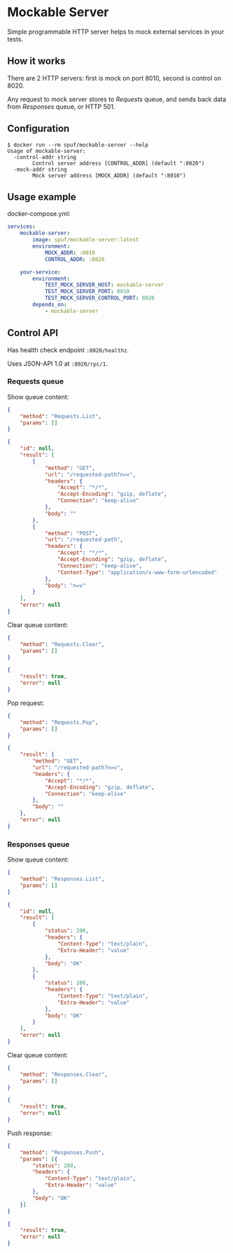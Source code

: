 # Mockable Server

Simple programmable HTTP server helps to mock external services in your tests.

## How it works

There are 2 HTTP servers: first is mock on port 8010, second is control on 8020.

Any request to mock server stores to _Requests_ queue, and sends back data from _Responses_ queue, or HTTP 501.

## Configuration

```shell
$ docker run --rm spuf/mockable-server --help
Usage of mockable-server:
  -control-addr string
        Control server address [CONTROL_ADDR] (default ":8020")
  -mock-addr string
        Mock server address [MOCK_ADDR] (default ":8010")
```

## Usage example

docker-compose.yml:
```yaml
services:
    mockable-server:
        image: spuf/mockable-server:latest
        environment:
            MOCK_ADDR: :8010 
            CONTROL_ADDR: :8020   

    your-service:
        environment:
            TEST_MOCK_SERVER_HOST: mockable-server
            TEST_MOCK_SERVER_PORT: 8010
            TEST_MOCK_SERVER_CONTROL_PORT: 8020
        depends_on:
            - mockable-server
```

## Control API

Has health check endpoint `:8020/healthz`.

Uses JSON-API 1.0 at `:8020/rpc/1`.

### Requests queue

Show queue content:
```json
{
    "method": "Requests.List",
    "params": []    
}
``` 
```json
{
    "id": null,
    "result": [
        {
            "method": "GET",
            "url": "/requested-path?n=v",
            "headers": {
                "Accept": "*/*",
                "Accept-Encoding": "gzip, deflate",
                "Connection": "keep-alive"
            },
            "body": ""
        },
        {
            "method": "POST",
            "url": "/requested-path",
            "headers": {
                "Accept": "*/*",
                "Accept-Encoding": "gzip, deflate",
                "Connection": "keep-alive",
                "Content-Type": "application/x-www-form-urlencoded"
            },
            "body": "n=v"
        }
    ],
    "error": null
}
``` 

Clear queue content:
```json
{
    "method": "Requests.Clear",
    "params": []    
}
```     
```json
{
    "result": true,
    "error": null
}
``` 

Pop request:
```json
{
    "method": "Requests.Pop",
    "params": []    
}
```    
```json
{
    "result": {
        "method": "GET",
        "url": "/requested-path?n=v",
        "headers": {
            "Accept": "*/*",
            "Accept-Encoding": "gzip, deflate",
            "Connection": "keep-alive"
        },
        "body": ""
    },
    "error": null
}
``` 

### Responses queue

Show queue content:
```json
{
    "method": "Responses.List",
    "params": []    
}
```    
```json
{
    "id": null,
    "result": [
        {
            "status": 200,
            "headers": {
                "Content-Type": "text/plain",
                "Extra-Header": "value"
            },
            "body": "OK"
        },
        {
            "status": 200,
            "headers": {
                "Content-Type": "text/plain",
                "Extra-Header": "value"
            },
            "body": "OK"
        }
    ],
    "error": null
}
``` 

Clear queue content:
```json
{
    "method": "Responses.Clear",
    "params": []        
}
``` 
```json
{
    "result": true,
    "error": null
}
``` 

Push response:
```json
{
    "method": "Responses.Push",
    "params": [{
        "status": 200,
        "headers": {
            "Content-Type": "text/plain",
            "Extra-Header": "value"
        },
        "body": "OK"
    }]    
}              
``` 
```json
{
    "result": true,
    "error": null
}
``` 
